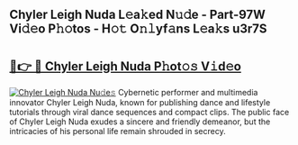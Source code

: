 ## Chyler Leigh Nuda L𝚎a𝚔ed N𝚞𝚍e - Part-97W Vi𝚍𝚎o P𝚑𝚘tos - H𝚘𝚝 O𝚗𝚕yf𝚊ns L𝚎a𝚔s u3r7S

# <h2><a href="http://kfcj56.oniu.top/?m=Chyler+Leigh+Nuda">🔗👉 🔴 Chyler Leigh Nuda P𝚑ot𝚘𝚜 V𝚒d𝚎o</a></h2>

[![Chyler Leigh Nuda Nu𝚍e𝚜](https://i.imgur.com/0qMVB7G.gif)](http://kfcj56.oniu.top/?m=Chyler+Leigh+Nuda)
Cybernetic performer and multimedia innovator Chyler Leigh Nuda, known for publishing dance and lifestyle tutorials through viral dance sequences and compact clips. The public face of Chyler Leigh Nuda exudes a sincere and friendly demeanor, but the intricacies of his personal life remain shrouded in secrecy.  
